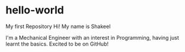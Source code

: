 # hello-world
My first Repository 
Hi! My name is Shakeel 

I'm a Mechanical Engineer with an interest in Programming, having just learnt the basics. Excited to be on GitHub!
